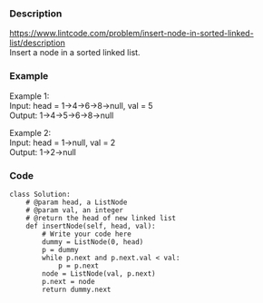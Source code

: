 ### Description
https://www.lintcode.com/problem/insert-node-in-sorted-linked-list/description \
Insert a node in a sorted linked list.

### Example
Example 1:\
Input: head = 1->4->6->8->null, val = 5\
Output: 1->4->5->6->8->null

Example 2:\
Input: head = 1->null, val = 2\
Output: 1->2->null

### Code
```
class Solution:
    # @param head, a ListNode
    # @param val, an integer
    # @return the head of new linked list
    def insertNode(self, head, val):
        # Write your code here
        dummy = ListNode(0, head)
        p = dummy
        while p.next and p.next.val < val:
            p = p.next
        node = ListNode(val, p.next)
        p.next = node
        return dummy.next
```
